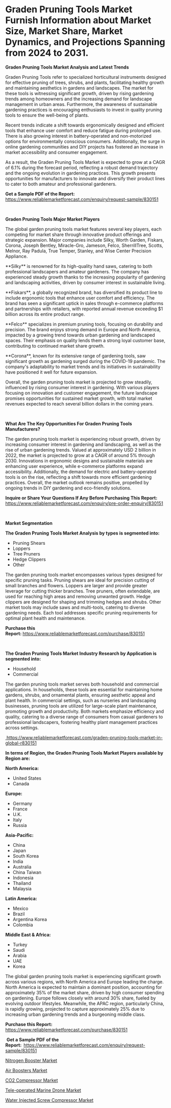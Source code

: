 <p><h1>Graden Pruning Tools Market Furnish Information about Market Size, Market Share, Market Dynamics, and Projections Spanning from 2024 to 2031.</h1></p><p><strong>Graden Pruning Tools Market Analysis and Latest Trends</strong></p>
<p><p>Graden Pruning Tools refer to specialized horticultural instruments designed for effective pruning of trees, shrubs, and plants, facilitating healthy growth and maintaining aesthetics in gardens and landscapes. The market for these tools is witnessing significant growth, driven by rising gardening trends among homeowners and the increasing demand for landscape management in urban areas. Furthermore, the awareness of sustainable gardening practices is encouraging enthusiasts to invest in quality pruning tools to ensure the well-being of plants.</p><p>Recent trends indicate a shift towards ergonomically designed and efficient tools that enhance user comfort and reduce fatigue during prolonged use. There is also growing interest in battery-operated and non-motorized options for environmentally conscious consumers. Additionally, the surge in online gardening communities and DIY projects has fostered an increase in market accessibility and consumer engagement. </p><p>As a result, the Graden Pruning Tools Market is expected to grow at a CAGR of 6.1% during the forecast period, reflecting a robust demand trajectory and the ongoing evolution in gardening practices. This growth presents opportunities for manufacturers to innovate and diversify their product lines to cater to both amateur and professional gardeners.</p></p>
<p><strong>Get a Sample PDF of the Report:&nbsp;</strong> <a href="https://www.reliablemarketforecast.com/enquiry/request-sample/830151?utm_campaign=1110&utm_medium=2&utm_source=Github&utm_content=ia&utm_term=18122024&utm_id=graden-pruning-tools">https://www.reliablemarketforecast.com/enquiry/request-sample/830151</a></p>
<p>&nbsp;</p>
<p><strong>Graden Pruning Tools Major Market Players</strong></p>
<p><p>The global garden pruning tools market features several key players, each competing for market share through innovative product offerings and strategic expansion. Major companies include Silky, Worth Garden, Fiskars, Corona, Joseph Bentley, Miracle-Gro, Jameson, Felco, SherrillTree, Scotts, Melnor, Ray Padula, True Temper, Stanley, and Wise Center Precision Appliance.</p><p>**Silky** is renowned for its high-quality hand saws, catering to both professional landscapers and amateur gardeners. The company has experienced steady growth thanks to the increasing popularity of gardening and landscaping activities, driven by consumer interest in sustainable living.</p><p>**Fiskars**, a globally recognized brand, has diversified its product line to include ergonomic tools that enhance user comfort and efficiency. The brand has seen a significant uptick in sales through e-commerce platforms and partnerships with retailers, with reported annual revenue exceeding $1 billion across its entire product range.</p><p>**Felco** specializes in premium pruning tools, focusing on durability and precision. The brand enjoys strong demand in Europe and North America, impacted by a growing trend towards urban gardening and landscaped spaces. Their emphasis on quality lends them a strong loyal customer base, contributing to continued market share growth.</p><p>**Corona**, known for its extensive range of gardening tools, saw significant growth as gardening surged during the COVID-19 pandemic. The company's adaptability to market trends and its initiatives in sustainability have positioned it well for future expansion.</p><p>Overall, the garden pruning tools market is projected to grow steadily, influenced by rising consumer interest in gardening. With various players focusing on innovation and customer engagement, the future landscape promises opportunities for sustained market growth, with total market revenues expected to reach several billion dollars in the coming years.</p></p>
<p>&nbsp;</p>
<p><strong>What Are The Key Opportunities For Graden Pruning Tools Manufacturers?</strong></p>
<p><p>The garden pruning tools market is experiencing robust growth, driven by increasing consumer interest in gardening and landscaping, as well as the rise of urban gardening trends. Valued at approximately USD 2 billion in 2022, the market is projected to grow at a CAGR of around 5% through 2030. Innovations in ergonomic designs and sustainable materials are enhancing user experience, while e-commerce platforms expand accessibility. Additionally, the demand for electric and battery-operated tools is on the rise, reflecting a shift towards more efficient gardening practices. Overall, the market outlook remains positive, propelled by ongoing trends in DIY gardening and eco-friendly solutions.</p></p>
<p><strong>Inquire or Share Your Questions If Any Before Purchasing This Report:</strong> <a href="https://www.reliablemarketforecast.com/enquiry/pre-order-enquiry/830151?utm_campaign=1110&utm_medium=2&utm_source=Github&utm_content=ia&utm_term=18122024&utm_id=graden-pruning-tools">https://www.reliablemarketforecast.com/enquiry/pre-order-enquiry/830151</a></p>
<p>&nbsp;</p>
<p><strong>Market Segmentation</strong></p>
<p><strong>The Graden Pruning Tools Market Analysis by types is segmented into:</strong></p>
<p><ul><li>Pruning Shears</li><li>Loppers</li><li>Tree Pruners</li><li>Hedge Clippers</li><li>Other</li></ul></p>
<p><p>The garden pruning tools market encompasses various types designed for specific pruning tasks. Pruning shears are ideal for precision cutting of small branches and flowers. Loppers are larger and provide greater leverage for cutting thicker branches. Tree pruners, often extendable, are used for reaching high areas and removing unwanted growth. Hedge clippers are designed for shaping and trimming hedges and shrubs. Other market tools may include saws and multi-tools, catering to diverse gardening needs. Each tool addresses specific pruning requirements for optimal plant health and maintenance.</p></p>
<p><strong>Purchase this Report:&nbsp;</strong><a href="https://www.reliablemarketforecast.com/purchase/830151?utm_campaign=1110&utm_medium=2&utm_source=Github&utm_content=ia&utm_term=18122024&utm_id=graden-pruning-tools">https://www.reliablemarketforecast.com/purchase/830151</a></p>
<p>&nbsp;</p>
<p><strong>The Graden Pruning Tools Market Industry Research by Application is segmented into:</strong></p>
<p><ul><li>Household</li><li>Commercial</li></ul></p>
<p><p>The garden pruning tools market serves both household and commercial applications. In households, these tools are essential for maintaining home gardens, shrubs, and ornamental plants, ensuring aesthetic appeal and plant health. In commercial settings, such as nurseries and landscaping businesses, pruning tools are utilized for large-scale plant maintenance, promoting growth and productivity. Both markets emphasize efficiency and quality, catering to a diverse range of consumers from casual gardeners to professional landscapers, fostering healthy plant management practices across settings.</p></p>
<p><a href="https://www.reliablemarketforecast.com/graden-pruning-tools-market-in-global-r830151?utm_campaign=1110&utm_medium=2&utm_source=Github&utm_content=ia&utm_term=18122024&utm_id=graden-pruning-tools">&nbsp;https://www.reliablemarketforecast.com/graden-pruning-tools-market-in-global-r830151</a></p>
<p><strong>In terms of Region, the Graden Pruning Tools Market Players available by Region are:</strong></p>
<p>
    <p> <strong> North America: </strong>
        <ul>
            <li>United States</li>
            <li>Canada</li>
        </ul>
        </p> 
    <p> <strong> Europe: </strong>
        <ul>
            <li>Germany</li>
            <li>France</li>
            <li>U.K.</li>
            <li>Italy</li>
            <li>Russia</li>
        </ul>
        </p> 
    <p> <strong> Asia-Pacific: </strong>
        <ul>
            <li>China</li>
            <li>Japan</li>
            <li>South Korea</li>
            <li>India</li>
            <li>Australia</li>
            <li>China Taiwan</li>
            <li>Indonesia</li>
            <li>Thailand</li>
            <li>Malaysia</li>
        </ul>
        </p> 
    <p> <strong> Latin America: </strong>
        <ul>
            <li>Mexico</li>
            <li>Brazil</li>
            <li>Argentina Korea</li>
            <li>Colombia</li>
        </ul>
        </p> 
    <p> <strong> Middle East & Africa: </strong>
        <ul>
            <li>Turkey</li>
            <li>Saudi</li>
            <li>Arabia</li>
            <li>UAE</li>
            <li>Korea</li>
        </ul>
    </p>
    </p>
<p><p>The global garden pruning tools market is experiencing significant growth across various regions, with North America and Europe leading the charge. North America is expected to maintain a dominant position, accounting for approximately 35% of the market share, driven by high consumer spending on gardening. Europe follows closely with around 30% share, fueled by evolving outdoor lifestyles. Meanwhile, the APAC region, particularly China, is rapidly growing, projected to capture approximately 25% due to increasing urban gardening trends and a burgeoning middle class.</p></p>
<p><strong>Purchase this Report: </strong><a href="https://www.reliablemarketforecast.com/purchase/830151?utm_campaign=1110&utm_medium=2&utm_source=Github&utm_content=ia&utm_term=18122024&utm_id=graden-pruning-tools">https://www.reliablemarketforecast.com/purchase/830151</a></p>
<p>&nbsp;<strong>Get a Sample PDF of the Report:&nbsp;&nbsp;</strong><a href="https://www.reliablemarketforecast.com/enquiry/request-sample/830151?utm_campaign=1110&utm_medium=2&utm_source=Github&utm_content=ia&utm_term=18122024&utm_id=graden-pruning-tools">https://www.reliablemarketforecast.com/enquiry/request-sample/830151</a></p>
<p><strong></strong></p>
<p><p><a href="https://www.linkedin.com/pulse/global-perspectives-nitrogen-booster-market-trends-challenges-g69ef?utm_campaign=1110&utm_medium=2&utm_source=Github&utm_content=ia&utm_term=18122024&utm_id=graden-pruning-tools">Nitrogen Booster Market</a></p><p><a href="https://www.linkedin.com/pulse/future-air-boosters-market-whats-propelling-147-cagr-2031-topicsco-0wobf?utm_campaign=1110&utm_medium=2&utm_source=Github&utm_content=ia&utm_term=18122024&utm_id=graden-pruning-tools">Air Boosters Market</a></p><p><a href="https://www.linkedin.com/pulse/co2-compressor-market-spectrum-usage-patterns-sector-evolution-4k3hf?utm_campaign=1110&utm_medium=2&utm_source=Github&utm_content=ia&utm_term=18122024&utm_id=graden-pruning-tools">CO2 Compressor Market</a></p><p><a href="https://github.com/WillieWoodard/Market-Research-Report-List-7/blob/main/tele-operated-marine-drone-market.md?utm_campaign=1110&utm_medium=2&utm_source=Github&utm_content=ia&utm_term=18122024&utm_id=graden-pruning-tools">Tele-operated Marine Drone Market</a></p><p><a href="https://www.linkedin.com/pulse/global-water-injected-screw-compressor-market-analysis-2024-2031-lsuzf?utm_campaign=1110&utm_medium=2&utm_source=Github&utm_content=ia&utm_term=18122024&utm_id=graden-pruning-tools">Water Injected Screw Compressor Market</a></p></p>